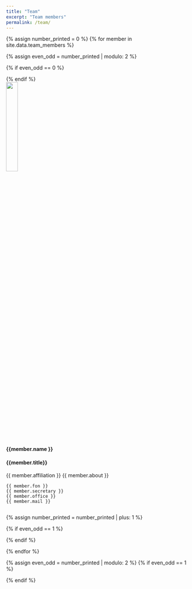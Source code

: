 ```yaml
---
title: "Team"
excerpt: "Team members"
permalink: /team/
---
```

{% assign number_printed = 0 %}
{% for member in site.data.team_members %}

{% assign even_odd = number_printed | modulo: 2 %}

{% if even_odd == 0 %}


 <div class="row">
 {% endif %}
  <div class="column">
    <a href="{{member.url}}">
    <img src="{{ site.url }}{{ site.baseurl }}/images/teampic/{{ member.photo }}" class="img-responsive center-block" width="25%">
    </a>
  <br>
  </div>
  <div class="column">
      <h4><b>{{member.name }}</b></h4>
      <h4>{{member.title}}</h4>
      {{ member.affiliation }}
      {{ member.about }}
  </div>
  <div class="column">
   
    {{ member.fon }}
    {{ member.secretary }}
    {{ member.office }}
    {{ member.mail }}
  </div>
</div> 


<style type="text/css">
  p {
    .column {
  float: left;
  width: 33.33%;
}

/* Clear floats after the columns */
.row:after {
  content: "";
  display: table;
  clear: both;
}

  }
</style>


{% assign number_printed = number_printed | plus: 1 %}

{% if even_odd == 1 %}
</div>
{% endif %}

{% endfor %}

{% assign even_odd = number_printed | modulo: 2 %}
{% if even_odd == 1 %}
</div>
{% endif %}
